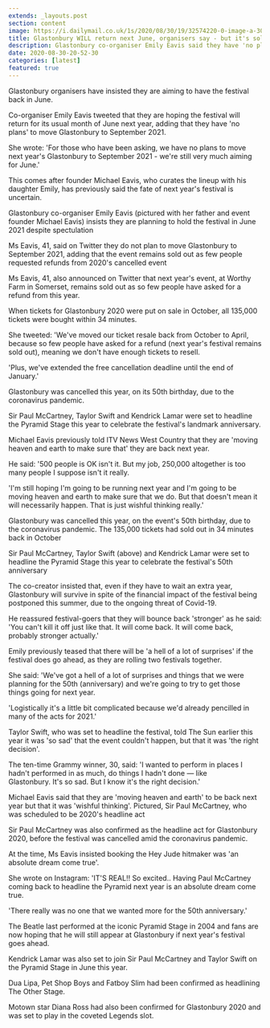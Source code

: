 ```yaml
---
extends: _layouts.post
section: content
image: https://i.dailymail.co.uk/1s/2020/08/30/19/32574220-0-image-a-30_1598812621009.jpg 
title: Glastonbury WILL return next June, organisers say - but it's sold out as few buyers asked for refund 
description: Glastonbury co-organiser Emily Eavis said they have 'no plans' to move the event from June to September 2021. Founder  Michael Eavis previously said the 2021 event was 'wishful thinking'. 
date: 2020-08-30-20-52-30 
categories: [latest] 
featured: true 
--- 
```

Glastonbury organisers have insisted they are aiming to have the festival back in June.

Co-organiser Emily Eavis tweeted that they are hoping the festival will return for its usual month of June next year, adding that they have 'no plans' to move Glastonbury to September 2021.

She wrote: 'For those who have been asking, we have no plans to move next year's Glastonbury to September 2021 - we're still very much aiming for June.' 

This comes after founder Michael Eavis, who curates the lineup with his daughter Emily, has previously said the fate of next year's festival is uncertain. 

Glastonbury co-organiser Emily Eavis (pictured with her father and event founder Michael Eavis) insists they are planning to hold the festival in June 2021 despite spectulation

Ms Eavis, 41, said on Twitter they do not plan to move Glastonbury to September 2021, adding that the event remains sold out as few people requested refunds from 2020's cancelled event

Ms Eavis, 41, also announced on Twitter that next year's event, at Worthy Farm in Somerset, remains sold out as so few people have asked for a refund from this year. 

When tickets for Glastonbury 2020 were put on sale in October, all 135,000 tickets were bought within 34 minutes. 

She tweeted: 'We've moved our ticket resale back from October to April, because so few people have asked for a refund (next year's festival remains sold out), meaning we don't have enough tickets to resell.

'Plus, we've extended the free cancellation deadline until the end of January.'

Glastonbury was cancelled this year, on its 50th birthday, due to the coronavirus pandemic. 

Sir Paul McCartney, Taylor Swift and Kendrick Lamar were set to headline the Pyramid Stage this year to celebrate the festival's landmark anniversary.

Michael Eavis previously told ITV News West Country that they are 'moving heaven and earth to make sure that' they are back next year.

He said: '500 people is OK isn't it. But my job, 250,000 altogether is too many people I suppose isn't it really. 

'I'm still hoping I'm going to be running next year and I'm going to be moving heaven and earth to make sure that we do. But that doesn't mean it will necessarily happen. That is just wishful thinking really.'

Glastonbury was cancelled this year, on the event's 50th birthday, due to the coronavirus pandemic. The 135,000 tickets had sold out in 34 minutes back in October

Sir Paul McCartney, Taylor Swift (above) and Kendrick Lamar were set to headline the Pyramid Stage this year to celebrate the festival's 50th anniversary 

The co-creator insisted that, even if they have to wait an extra year, Glastonbury will survive in spite of the financial impact of the festival being postponed this summer, due to the ongoing threat of Covid-19. 

He reassured festival-goers that they will bounce back 'stronger' as he said: 'You can't kill it off just like that. It will come back. It will come back, probably stronger actually.' 

Emily previously teased that there will be 'a hell of a lot of surprises' if the festival does go ahead, as they are rolling two festivals together. 

She said: 'We've got a hell of a lot of surprises and things that we were planning for the 50th (anniversary) and we're going to try to get those things going for next year.

'Logistically it's a little bit complicated because we'd already pencilled in many of the acts for 2021.' 

 Taylor Swift, who was set to headline the festival, told The Sun earlier this year it was 'so sad' that the event couldn't happen, but that it was 'the right decision'.

The ten-time Grammy winner, 30, said: 'I wanted to perform in places I hadn't performed in as much, do things I hadn't done — like Glastonbury. It's so sad. But I know it's the right decision.' 

Michael Eavis said that they are 'moving heaven and earth' to be back next year but that it was 'wishful thinking'. Pictured, Sir Paul McCartney, who was scheduled to be 2020's headline act

Sir Paul McCartney was also confirmed as the headline act for Glastonbury 2020, before the festival was cancelled amid the coronavirus pandemic.   

At the time, Ms Eavis insisted booking the Hey Jude hitmaker was 'an absolute dream come true'.

She wrote on Instagram: 'IT'S REAL!! So excited.. Having Paul McCartney coming back to headline the Pyramid next year is an absolute dream come true.

'There really was no one that we wanted more for the 50th anniversary.'

The Beatle last performed at the iconic Pyramid Stage in 2004 and fans are now hoping that he will still appear at Glastonbury if next year's festival goes ahead.  

Kendrick Lamar was also set to join Sir Paul McCartney and Taylor Swift on the Pyramid Stage in June this year.

Dua Lipa, Pet Shop Boys and Fatboy Slim had been confirmed as headlining The Other Stage.

Motown star Diana Ross had also been confirmed for Glastonbury 2020 and was set to play in the coveted Legends slot. 

